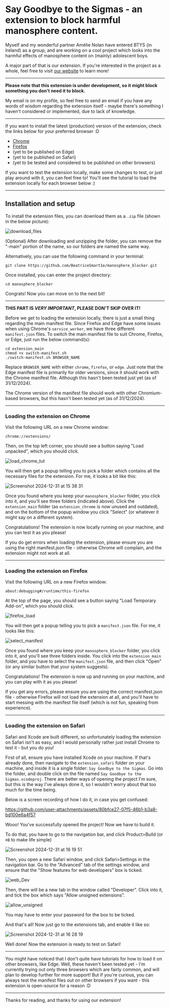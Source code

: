 # Say Goodbye to the Sigmas - an extension to block harmful manosphere content.
Myself and my wonderful partner Amélie Nolan have entered BTYS (in Ireland) as a group, and are working on a cool project which looks into the harmful effects of manosphere content on (mainly) adolescent boys.

A major part of that is our extension. If you're interested in the project as a whole, feel free to visit [our website](https://guidetothemanosphere.com) to learn more!
___
**Please note that this extension is under development, so it might block something you don't need it to block.**

My email is on my profile, so feel free to send an email if you have any words of wisdom regarding the extension itself - maybe there's something I haven't considered or implemented, due to lack of knowledge.
___
If you want to install the latest (production) version of the extension, check the links below for your preferred browser :D
- [Chrome](https://chromewebstore.google.com/detail/say-goodbye-to-the-sigmas/nnkoamfbbdibbfgajaeoollpkipmppeb)
- [Firefox](https://addons.mozilla.org/addon/say-goodbye-to-the-sigmas/)
- (yet to be published on Edge)
- (yet to be published on Safari)
- (yet to be tested and considered to be published on other browsers)

If you want to test the extension locally, make some changes to test, or just play around with it, you can feel free to! You'll see the tutorial to load the extension locally for each browser below :)
___
## Installation and setup
To install the extension files, you can download them as a ```.zip``` file (shown in the below picture):

![download_files](https://github.com/user-attachments/assets/a94e669b-12e1-453d-b27b-a7a826b6e15c)

(Optional) After downloading and unzipping the folder, you can remove the "-main" portion of the name, so our folders are named the same way.

Alternatively, you can use the following command in your terminal:
```
git clone https://github.com/BeatriceSmart1e/manosphere_blocker.git
```

Once installed, you can enter the project directory:
```
cd manosphere_blocker
```
Congrats! Now you can move on to the next bit!
___
**THIS PART IS _VERY IMPORTANT_, PLEASE DON'T SKIP OVER IT!**

Before we get to loading the extension locally, there is just a small thing regarding the main manifest file. Since Firefox and Edge have some issues when using Chrome's ```service_worker```, we have three different ```manifest.json``` files. To switch the main manifest file to suit Chrome, Firefox, or Edge, just run the below command(s):
```
cd extension_main
chmod +x switch-manifest.sh
./switch-manifest.sh BROWSER_NAME
```
Replace ```BROWSER_NAME``` with either ```chrome```, ```firefox```, or ```edge```. Just note that the Edge manifest file is primarily for older versions, since it should work with the Chrome manifest file. Although this hasn't been tested just yet (as of 31/12/2024).

The Chrome version of the manifest file should work with other Chromium-based browsers, but this hasn't been tested yet (as of 31/12/2024).
___
### Loading the extension on Chrome
Visit the following URL on a new Chrome window:
```
chrome://extensions/
```

Then, on the top left corner, you should see a button saying "Load unpacked", which you should click.

![load_chrome_tut](https://github.com/user-attachments/assets/06b4395c-0aaf-4334-b92e-67b8a2c75e84)

You will then get a popup telling you to pick a folder which contains all the necessary files for the extension. For me, it looks a bit like this:

![Screenshot 2024-12-31 at 15 38 31](https://github.com/user-attachments/assets/fcc2a530-8caf-4733-89a7-7b9a38fdd818)

Once you found where you keep your ```manosphere_blocker``` folder, you click into it, and you'll see three folders (indicated above). Click the ```extension_main``` folder (as ```extension_chrome``` is now unused and outdated), and on the bottom of the popup window you click "Select" (or whatever it might say on a different system).

Congratulations! The extension is now locally running on your machine, and you can test it as you please!

If you do get errors when loading the extension, please ensure you are using the right manifest.json file - otherwise Chrome will complain, and the extension might not work at all.
___
### Loading the extension on Firefox
Visit the following URL on a new Firefox window:
```
about:debugging#/runtime/this-firefox
```

At the top of the page, you should see a button saying "Load Temporary Add-on", which you should click.

![firefox_load](https://github.com/user-attachments/assets/4f90def7-360f-481b-ba1d-ac233420a4b7)

You will then get a popup telling you to pick a ```manifest.json``` file. For me, it looks like this:

![select_manifest](https://github.com/user-attachments/assets/9c3b0a4e-aaba-425c-b8aa-c00595f639dc)

Once you found where you keep your ```manosphere_blocker``` folder, you click into it, and you'll see three folders inside. You click into the ```extension_main``` folder, and you have to select the ```manifest.json``` file, and then click "Open" (or any similar button that your system suggests).

Congratulations! The extension is now up and running on your machine, and you can play with it as you please!

If you get any errors, please ensure you are using the correct manifest.json file - otherwise Firefox will not load the extension at all, and you'll have to start messing with the manifest file itself (which is not fun, speaking from experience).
___
### Loading the extension on Safari
Safari and Xcode are built different, so unfortunately loading the extension on Safari isn't as easy, and I would personally rather just install Chrome to test it - but you do you!

First of all, ensure you have installed Xcode on your machine. If that's already done, then navigate to the ```extension_safari``` folder on your machine, and inside it is a single folder: ```Say Goodbye to the Sigmas```. Go into the folder, and double click on the file named ```Say Goodbye to the Sigmas.xcodeproj```. There are better ways of opening the project I'm sure, but this is the way I've always done it, so I wouldn't worry about that too much for the time being.

Below is a screen recording of how I do it, in case you get confused:

https://github.com/user-attachments/assets/80bfce27-07f5-46b1-b3a8-bd100e6a4f57

Wooo! You've successfully opened the project! Now we have to build it.

To do that, you have to go to the navigation bar, and click Product>Build (or ```⌘B``` to make life simple)

![Screenshot 2024-12-31 at 16 19 51](https://github.com/user-attachments/assets/ccd25bfd-ef30-411c-83d3-b4b18e9d9a06)

Then, you open a new Safari window, and click Safari>Settings in the navigation bar. Go to the "Advanced" tab of the settings window, and ensure that the "Show features for web developers" box is ticked.

![web_Dev](https://github.com/user-attachments/assets/1dc3d996-165d-4235-b99c-39d90d63a1cb)

Then, there will be a new tab in the window called "Developer". Click into it, and tick the box which says "Allow unsigned extensions".

![allow_unsigned](https://github.com/user-attachments/assets/ad409f54-901b-4834-84f4-d01a59c027be)

You may have to enter your password for the box to be ticked.

And that's all! Now just go to the extensions tab, and enable it like so:

![Screenshot 2024-12-31 at 16 28 19](https://github.com/user-attachments/assets/8cb1b075-7291-4962-b6a0-57d2dba49266)

Well done! Now the extension is ready to test on Safari!
___
You might have noticed that I don't quite have tutorials for how to load it on other browsers, like Edge. Well, these haven't been tested yet - I'm currently trying out only three browsers which are fairly common, and will plan to develop further for more support! But if you're curious, you can always test the manifest files out on other browsers if you want - this extension is open-source for a reason :D
___
Thanks for reading, and thanks for using our extension!


